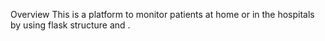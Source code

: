 Overview
This is a platform to monitor patients at home or in the hospitals by using flask structure and .
